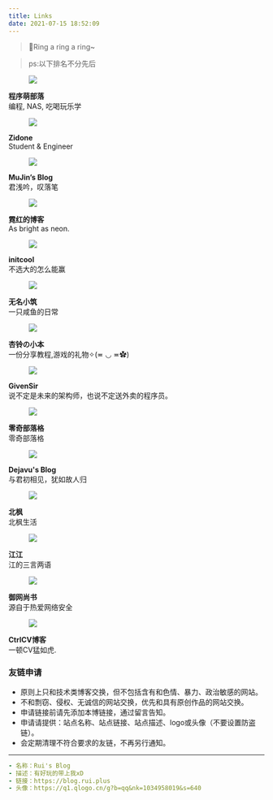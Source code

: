 ```yaml
---
title: Links
date: 2021-07-15 18:52:09
---
```


> 🤙Ring a ring a ring~

> ps:以下排名不分先后


<div class="box">
    <article class="media">
        <div class="media-left">
            <figure class="image is-128x128">
                <a href="https://www.cxmoe.com/">
                    <img class="is-rounded" src="https://cdn.jsdelivr.net/gh/TianZonglin/tuchuang/img/logo.jpg">
                </a>
            </figure>
        </div>
        <div class="media-content">
            <div class="content">
                <p><strong>程序萌部落</strong><br>编程, NAS, 吃喝玩乐学</p>
            </div>
        </div>
    </article>
</div>

<div class="box">
    <article class="media">
        <div class="media-left">
            <figure class="image is-128x128">
                <a href="https://www.aye.ink/">
                    <img class="is-rounded" src="https://www.gravatar.com/avatar/ed3f6f2d0298171ebb836ce95b85c6ad?s=128">
                </a>
            </figure>
        </div>
        <div class="media-content">
            <div class="content">
                <p><strong>Zidone</strong><br>Student & Engineer</p>
            </div>
        </div>
    </article>
</div>

<div class="box">
    <article class="media">
        <div class="media-left">
            <figure class="image is-128x128">
                <a href="https://xiabor.com">
                    <img class="is-rounded" src="https://xiabor.com/img/avatar.png">
                </a>
            </figure>
        </div>
        <div class="media-content">
            <div class="content">
                <p><strong>MuJin’s Blog</strong><br>君浅吟，叹落笔</p>
            </div>
        </div>
    </article>
</div>

<div class="box">
    <article class="media">
        <div class="media-left">
            <figure class="image is-128x128">
                <a href="https://is.boxmoe.cn">
                    <img class="is-rounded" src="https://q4.qlogo.cn/g?b=qq&nk=1973211050&s=0">
                </a>
            </figure>
        </div>
        <div class="media-content">
            <div class="content">
                <p><strong>霓红的博客</strong><br>As bright as neon.</p>
            </div>
        </div>
    </article>
</div>

<div class="box">
    <article class="media">
        <div class="media-left">
            <figure class="image is-128x128">
                <a href="https://blog.nmslwsnd.com">
                    <img class="is-rounded" src="https://i.loli.net/2020/04/02/vl5RntXL8VDTu9x.jpg">
                </a>
            </figure>
        </div>
        <div class="media-content">
            <div class="content">
                <p><strong>initcool</strong><br>不选大的怎么能赢</p>
            </div>
        </div>
    </article>
</div>

<div class="box">
    <article class="media">
        <div class="media-left">
            <figure class="image is-128x128">
                <a href="https://blog.rvvc.im">
                    <img class="is-rounded" src="https://blog.rvvc.im/imgs/avatar.jpg">
                </a>
            </figure>
        </div>
        <div class="media-content">
            <div class="content">
                <p><strong>无名小筑</strong><br>一只咸鱼的日常</p>
            </div>
        </div>
    </article>
</div>

<div class="box">
    <article class="media">
        <div class="media-left">
            <figure class="image is-128x128">
                <a href="https://66ccff.work">
                    <img class="is-rounded" src="https://gitee.com/hshx123/picplus/raw/master/logo.jpg">
                </a>
            </figure>
        </div>
        <div class="media-content">
            <div class="content">
                <p><strong>杏铃の小本</strong><br>一份分享教程,游戏的礼物✧(≖ ◡ ≖✿)</p>
            </div>
        </div>
    </article>
</div>

<div class="box">
    <article class="media">
        <div class="media-left">
            <figure class="image is-128x128">
                <a href="https://blog.givensir.cn">
                    <img class="is-rounded" src="https://givensir.oss-cn-hangzhou.aliyuncs.com/logo.jpg">
                </a>
            </figure>
        </div>
        <div class="media-content">
            <div class="content">
                <p><strong>GivenSir</strong><br>说不定是未来的架构师，也说不定送外卖的程序员。</p>
            </div>
        </div>
    </article>
</div>

<div class="box">
    <article class="media">
        <div class="media-left">
            <figure class="image is-128x128">
                <a href="http://www.zyskys.com/">
                    <img class="is-rounded" src="https://cdn.jsdelivr.net/gh/1134451886/1134451886.github.io@master/img/psc.svg">
                </a>
            </figure>
        </div>
        <div class="media-content">
            <div class="content">
                <p><strong>零奇部落格</strong><br>零奇部落格</p>
            </div>
        </div>
    </article>
</div>

<div class="box">
    <article class="media">
        <div class="media-left">
            <figure class="image is-128x128">
                <a href="https://www.dejavu.moe/"><img class="is-rounded" src="https://www.dejavu.moe/imgs/avatar.webp"></a>
            </figure>
        </div>
        <div class="media-content">
            <div class="content">
                <p><strong>Dejavu's Blog</strong><br>与君初相见，犹如故人归</p>
            </div>
        </div>
    </article>
</div>


<div class="box">
    <article class="media">
        <div class="media-left">
            <figure class="image is-128x128">
                <a href="https://beifeng.me/"><img class="is-rounded" src="https://q1.qlogo.cn/g?b=qq&nk=41777657&s=640"></a>
            </figure>
        </div>
        <div class="media-content">
            <div class="content">
                <p><strong>北枫</strong><br>北枫生活</p>
            </div>
        </div>
    </article>
</div>

<div class="box">
    <article class="media">
        <div class="media-left">
            <figure class="image is-128x128">
                <a href="https://blog.ijann.com/"><img class="is-rounded" src="https://blog.ijann.com/img/jan.webp"></a>
            </figure>
        </div>
        <div class="media-content">
            <div class="content">
                <p><strong>江江</strong><br>江的三言两语</p>
            </div>
        </div>
    </article>
</div>

<div class="box">
    <article class="media">
        <div class="media-left">
            <figure class="image is-128x128">
                <a href="https://www.hack-gov.com.cn/"><img class="is-rounded" src="https://www.hack-gov.com.cn/img/friend_404.gif"></a>
            </figure>
        </div>
        <div class="media-content">
            <div class="content">
                <p><strong>御网尚书 </strong><br>源自于热爱网络安全</p>
            </div>
        </div>
    </article>
</div>

<div class="box">
    <article class="media">
        <div class="media-left">
            <figure class="image is-128x128">
                <a href="https://www.hack-er.cn/"><img class="is-rounded" src="https://q1.qlogo.cn/g?b=qq&nk=10001&s=640"></a>
            </figure>
        </div>
        <div class="media-content">
            <div class="content">
                <p><strong>CtrlCV博客 </strong><br>一顿CV猛如虎.</p>
            </div>
        </div>
    </article>
</div>








### 友链申请

+ 原则上只和技术类博客交换，但不包括含有和色情、暴力、政治敏感的网站。
+ 不和剽窃、侵权、无诚信的网站交换，优先和具有原创作品的网站交换。
+ 申请链接前请先添加本博链接，通过留言告知。
+ 申请请提供：站点名称、站点链接、站点描述、logo或头像（不要设置防盗链）。
+ 会定期清理不符合要求的友链，不再另行通知。

---



```yaml 本站信息
- 名称：Rui's Blog
- 描述：有好玩的带上我xD
- 链接：https://blog.rui.plus
- 头像：https://q1.qlogo.cn/g?b=qq&nk=1034958019&s=640
```
